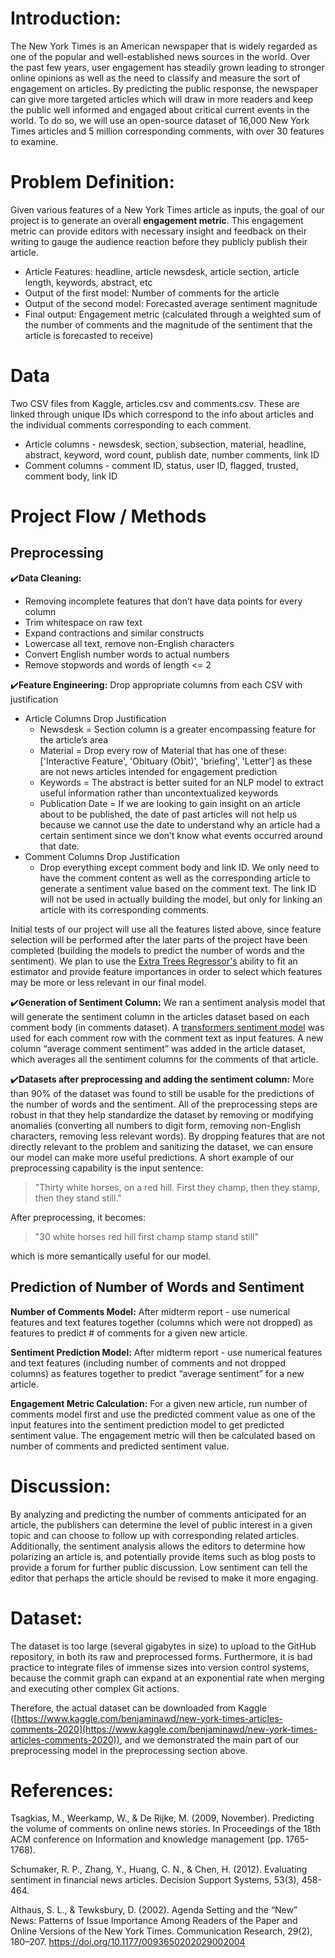 # Introduction:

The New York Times is an American newspaper that is widely regarded as one of the popular and well-established news sources in the world. Over the past few years, user engagement has steadily grown leading to stronger online opinions as well as the need to classify and measure the sort of engagement on articles. By predicting the public response, the newspaper can give more targeted articles which will draw in more readers and keep the public well informed and engaged about critical current events in the world. To do so, we will use an open-source dataset of 16,000 New York Times articles and 5 million corresponding comments, with over 30 features to examine. 

# Problem Definition:

Given various features of a New York Times article as inputs, the goal of our project is to generate an overall **engagement metric**. This engagement metric can provide editors with necessary insight and feedback on their writing to gauge the audience reaction before they publicly publish their article.

* Article Features: headline, article newsdesk, article section, article length, keywords, abstract, etc
* Output of the first model: Number of comments for the article 
* Output of the second model: Forecasted average sentiment magnitude
* Final output: Engagement metric (calculated through a weighted sum of the number of comments and the magnitude of the sentiment that the article is forecasted to receive)

# Data
Two CSV files from Kaggle, articles.csv and comments.csv. These are linked through unique IDs which correspond to the info about articles and the individual comments corresponding to each comment. 
* Article columns - newsdesk, section, subsection, material, headline, abstract, keyword, word count, publish date, number comments, link ID
* Comment columns - comment ID, status, user ID, flagged, trusted, comment body, link ID

# Project Flow / Methods
## Preprocessing

:heavy_check_mark:**Data Cleaning:**
* Removing incomplete features that don’t have data points for every column
* Trim whitespace on raw text
* Expand contractions and similar constructs 
* Lowercase all text, remove non-English characters 
* Convert English number words to actual numbers 
* Remove stopwords and words of length <= 2

:heavy_check_mark:**Feature Engineering:**
Drop appropriate columns from each CSV with justification
* Article Columns Drop Justification
  * Newsdesk = Section column is a greater encompassing feature for the article’s area
  * Material = Drop every row of Material that has one of these: ['Interactive Feature', 'Obituary (Obit)', 'briefing', 'Letter'] as these are not news articles intended for engagement prediction
  * Keywords = The abstract is better suited for an NLP model to extract useful information rather than uncontextualized keywords
  * Publication Date = If we are looking to gain insight on an article about to be published, the date of past articles will not help us because we cannot use the date to understand why an article had a certain sentiment since we don’t know what events occurred around that date.
* Comment Columns Drop Justification
  * Drop everything except comment body and link ID. We only need to have the comment content as well as the corresponding article to generate a sentiment value based on the comment text. The link ID will not be used in actually building the model, but only for linking an article with its corresponding comments.
  
Initial tests of our project will use all the features listed above, since feature selection will be performed after the later parts of the project have been completed (building the models to predict the number of words and the sentiment). We plan to use the [Extra Trees Regressor's](https://scikit-learn.org/stable/modules/generated/sklearn.ensemble.ExtraTreesRegressor.html) ability to fit an estimator and provide feature importances in order to select which features may be more or less relevant in our final model.    
  
:heavy_check_mark:**Generation of Sentiment Column:**
We ran a sentiment analysis model that will generate the sentiment column in the articles dataset based on each comment body (in comments dataset). A [transformers sentiment model](https://huggingface.co/transformers/) was used for each comment row with the comment text as input features. A new column “average comment sentiment” was added in the article dataset, which averages all the sentiment columns for the comments of that article.  

:heavy_check_mark:**Datasets after preprocessing and adding the sentiment column:**
More than 90% of the dataset was found to still be usable for the predictions of the number of words and the sentiment. All of the preprocessing steps are robust in that they help standardize the dataset by removing or modifying anomalies (converting all numbers to digit form, removing non-English characters, removing less relevant words). By dropping features that are not directly relevant to the problem and sanitizing the dataset, we can ensure our model can make more useful predictions. A short example of our preprocessing capability is the input sentence:

> "Thirty white horses, on a red hill. First they champ, then they stamp, then they stand still."

After preprocessing, it becomes:

> "30 white horses red hill first champ stamp stand still"

which is more semantically useful for our model.



## Prediction of Number of Words and Sentiment ##
**Number of Comments Model:**
After midterm report - use numerical features and text features together (columns which were not dropped) as features to predict # of comments for a given new article. 

**Sentiment Prediction Model:**
After midterm report - use numerical features and text features (including number of comments and not dropped columns) as features together to predict “average sentiment” for a new article. 

**Engagement Metric Calculation:**
For a given new article, run number of comments model first and use the predicted comment value as one of the input features into the sentiment prediction model to get predicted sentiment value. The engagement metric will then be calculated based on number of comments and predicted sentiment value.


# Discussion:

By analyzing and predicting the number of comments anticipated for an article, the publishers can determine the level of public interest in a given topic and can choose to follow up with corresponding related articles. Additionally, the sentiment analysis allows  the editors to determine how polarizing an article is, and potentially provide items such as blog posts to provide a forum for further public discussion. Low sentiment can tell the editor that perhaps the article should be revised to make it more engaging.

# Dataset:

The dataset is too large (several gigabytes in size) to upload to the GitHub repository, in both its raw and preprocessed forms.
Furthermore, it is bad practice to integrate files of immense sizes into version control systems, because the commit graph can expand at an exponential rate when merging and executing other complex Git actions.

Therefore, the actual dataset can be downloaded from Kaggle ([https://www.kaggle.com/benjaminawd/new-york-times-articles-comments-2020](https://www.kaggle.com/benjaminawd/new-york-times-articles-comments-2020)), and we demonstrated the main part of our preprocessing model in the preprocessing section above.

# References:

Tsagkias, M., Weerkamp, W., & De Rijke, M. (2009, November). Predicting the volume of comments on online news stories. In Proceedings of the 18th ACM conference on Information and knowledge management (pp. 1765-1768).

Schumaker, R. P., Zhang, Y., Huang, C. N., & Chen, H. (2012). Evaluating sentiment in financial news articles. Decision Support Systems, 53(3), 458-464.

Althaus, S. L., & Tewksbury, D. (2002). Agenda Setting and the “New” News: Patterns of Issue Importance Among Readers of the Paper and Online Versions of the New York Times. Communication Research, 29(2), 180–207. https://doi.org/10.1177/0093650202029002004
